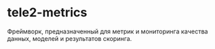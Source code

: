# tele2-metrics

Фреймворк, предназначенный для метрик и мониторинга качества данных, моделей и результатов скоринга.